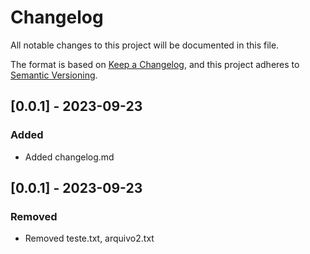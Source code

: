 # Changelog

All notable changes to this project will be documented in this file.

The format is based on [Keep a Changelog](https://keepachangelog.com/en/1.0.0/),
and this project adheres to [Semantic Versioning](https://semver.org/spec/v2.0.0.html).

## [0.0.1] - 2023-09-23

### Added
- Added changelog.md

## [0.0.1] - 2023-09-23

### Removed 
- Removed teste.txt, arquivo2.txt